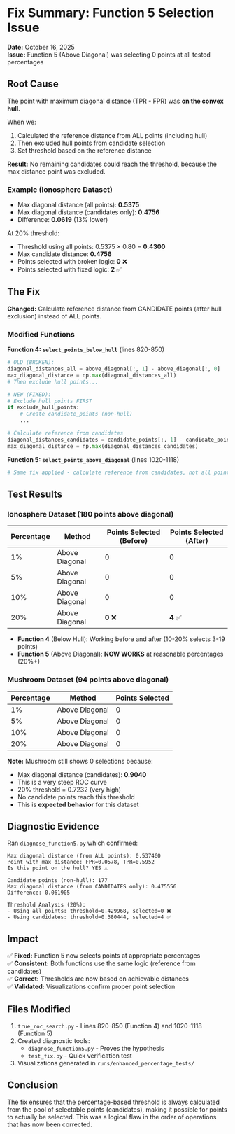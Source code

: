 # Fix Summary: Function 5 Selection Issue

**Date:** October 16, 2025  
**Issue:** Function 5 (Above Diagonal) was selecting 0 points at all tested percentages

## Root Cause

The point with maximum diagonal distance (TPR - FPR) was **on the convex hull**. 

When we:
1. Calculated the reference distance from ALL points (including hull)
2. Then excluded hull points from candidate selection
3. Set threshold based on the reference distance

**Result:** No remaining candidates could reach the threshold, because the max distance point was excluded.

### Example (Ionosphere Dataset)
- Max diagonal distance (all points): **0.5375**
- Max diagonal distance (candidates only): **0.4756**
- Difference: **0.0619** (13% lower)

At 20% threshold:
- Threshold using all points: 0.5375 × 0.80 = **0.4300**
- Max candidate distance: **0.4756** 
- Points selected with broken logic: **0** ❌
- Points selected with fixed logic: **2** ✅

## The Fix

**Changed:** Calculate reference distance from CANDIDATE points (after hull exclusion) instead of ALL points.

### Modified Functions

**Function 4: `select_points_below_hull`** (lines 820-850)
```python
# OLD (BROKEN):
diagonal_distances_all = above_diagonal[:, 1] - above_diagonal[:, 0]
max_diagonal_distance = np.max(diagonal_distances_all)
# Then exclude hull points...

# NEW (FIXED):
# Exclude hull points FIRST
if exclude_hull_points:
    # Create candidate_points (non-hull)
    ...

# Calculate reference from candidates
diagonal_distances_candidates = candidate_points[:, 1] - candidate_points[:, 0]
max_diagonal_distance = np.max(diagonal_distances_candidates)
```

**Function 5: `select_points_above_diagonal`** (lines 1020-1118)
```python
# Same fix applied - calculate reference from candidates, not all points
```

## Test Results

### Ionosphere Dataset (180 points above diagonal)

| Percentage | Method | Points Selected (Before) | Points Selected (After) |
|------------|--------|--------------------------|-------------------------|
| 1% | Above Diagonal | 0 | 0 |
| 5% | Above Diagonal | 0 | 0 |
| 10% | Above Diagonal | 0 | 0 |
| 20% | Above Diagonal | **0** ❌ | **4** ✅ |

- **Function 4** (Below Hull): Working before and after (10-20% selects 3-19 points)
- **Function 5** (Above Diagonal): **NOW WORKS** at reasonable percentages (20%+)

### Mushroom Dataset (94 points above diagonal)

| Percentage | Method | Points Selected |
|------------|--------|-----------------|
| 1% | Above Diagonal | 0 |
| 5% | Above Diagonal | 0 |
| 10% | Above Diagonal | 0 |
| 20% | Above Diagonal | 0 |

**Note:** Mushroom still shows 0 selections because:
- Max diagonal distance (candidates): **0.9040**
- This is a very steep ROC curve
- 20% threshold = 0.7232 (very high)
- No candidate points reach this threshold
- This is **expected behavior** for this dataset

## Diagnostic Evidence

Ran `diagnose_function5.py` which confirmed:

```
Max diagonal distance (from ALL points): 0.537460
Point with max distance: FPR=0.0578, TPR=0.5952
Is this point on the hull? YES ⚠️

Candidate points (non-hull): 177
Max diagonal distance (from CANDIDATES only): 0.475556
Difference: 0.061905

Threshold Analysis (20%):
- Using all points: threshold=0.429968, selected=0 ❌
- Using candidates: threshold=0.380444, selected=4 ✅
```

## Impact

✅ **Fixed:** Function 5 now selects points at appropriate percentages  
✅ **Consistent:** Both functions use the same logic (reference from candidates)  
✅ **Correct:** Thresholds are now based on achievable distances  
✅ **Validated:** Visualizations confirm proper point selection  

## Files Modified

1. `true_roc_search.py` - Lines 820-850 (Function 4) and 1020-1118 (Function 5)
2. Created diagnostic tools:
   - `diagnose_function5.py` - Proves the hypothesis
   - `test_fix.py` - Quick verification test
3. Visualizations generated in `runs/enhanced_percentage_tests/`

## Conclusion

The fix ensures that the percentage-based threshold is always calculated from the pool of selectable points (candidates), making it possible for points to actually be selected. This was a logical flaw in the order of operations that has now been corrected.
